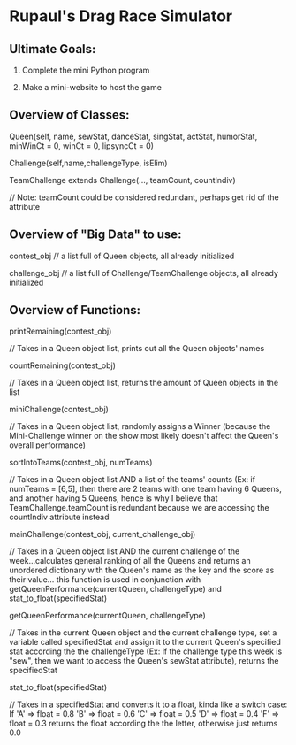 # Rupaul's Drag Race Simulator


## Ultimate Goals:

1) Complete the mini Python program

2) Make a mini-website to host the game
	

## Overview of Classes:

Queen(self, name, sewStat, danceStat, singStat, actStat, humorStat, minWinCt = 0, winCt = 0, lipsyncCt = 0)
	
Challenge(self,name,challengeType, isElim)
	
TeamChallenge extends Challenge(..., teamCount, countIndiv)

// Note: teamCount could be considered redundant, perhaps get rid of the attribute
	

## Overview of "Big Data" to use:

contest_obj // a list full of Queen objects, all already initialized
	
challenge_obj // a list full of Challenge/TeamChallenge objects, all already initialized
	
	
## Overview of Functions:

printRemaining(contest_obj) 

// Takes in a Queen object list, prints out all the Queen objects' names
	
countRemaining(contest_obj) 

// Takes in a Queen object list, returns the amount of Queen objects in the list
	
miniChallenge(contest_obj)  

// Takes in a Queen object list, randomly assigns a Winner (because the Mini-Challenge
winner on the show most likely doesn't affect the Queen's overall performance)
				    	
sortIntoTeams(contest_obj, numTeams) 

// Takes in a Queen object list AND a list of the teams' counts (Ex: if numTeams = [6,5],
then there are 2 teams with one team having 6 Queens, and another having 5 Queens,
hence is why I believe that TeamChallenge.teamCount is redundant because we are 
accessing the countIndiv attribute instead

mainChallenge(contest_obj, current_challenge_obj)

// Takes in a Queen object list AND the current challenge of the week...calculates general ranking of all
the Queens and returns an unordered dictionary with the Queen's name as the key and the score as their value...
this function is used in conjunction with getQueenPerformance(currentQueen, challengeType) and stat_to_float(specifiedStat)

getQueenPerformance(currentQueen, challengeType)

// Takes in the current Queen object and the current challenge type, set a variable called specifiedStat and assign it to 
the current Queen's specified stat according the the challengeType (Ex: if the challenge type this week is "sew", then we want
to access the Queen's sewStat attribute), returns the specifiedStat

stat_to_float(specifiedStat)

// Takes in a specifiedStat and converts it to a float, kinda like a switch case:
If 'A' => float = 0.8
   'B' => float = 0.6
   'C' => float = 0.5
   'D' => float = 0.4
   'F' => float = 0.3
returns the float according the the letter, otherwise just returns 0.0					     	
